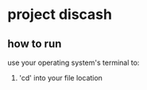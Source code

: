 # project discash
## how to run
use your operating system's terminal to:
  1. 'cd' into your file location

